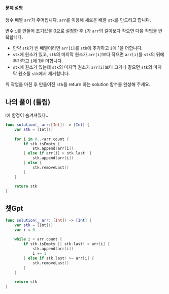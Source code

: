 #### 문제 설명
정수 배열 `arr`가 주어집니다. `arr`를 이용해 새로운 배열 `stk`를 만드려고 합니다.

변수 `i`를 만들어 초기값을 0으로 설정한 후 `i`가 `arr`의 길이보다 작으면 다음 작업을 반복합니다.

- 만약 `stk`가 빈 배열이라면 `arr[i]`를 `stk`에 추가하고 `i`에 1을 더합니다.
- `stk`에 원소가 있고, `stk`의 마지막 원소가 `arr[i]`보다 작으면 `arr[i]`를 `stk`의 뒤에 추가하고 `i`에 1을 더합니다.
- `stk`에 원소가 있는데 `stk`의 마지막 원소가 `arr[i]`보다 크거나 같으면 `stk`의 마지막 원소를 `stk`에서 제거합니다.

위 작업을 마친 후 만들어진 `stk`를 return 하는 solution 함수를 완성해 주세요.



## 나의 풀이 (틀림)

i에 함정이 숨겨져있다..

```swift
func solution(_ arr:[Int]) -> [Int] {
    var stk = [Int]()
    
    for i in 0..<arr.count {
        if stk.isEmpty {
            stk.append(arr[i])
        } else if arr[i] > stk.last! {
            stk.append(arr[i])
        } else {
            stk.removeLast()
        }
    }
    
    return stk
}
```

## 챗Gpt
```swift
func solution(_ arr: [Int]) -> [Int] {
    var stk = [Int]()
    var i = 0
    
    while i < arr.count {
        if stk.isEmpty || stk.last! < arr[i] {
            stk.append(arr[i])
            i += 1
        } else if stk.last! >= arr[i] {
            stk.removeLast()
        }
    }
    
    return stk
}
```